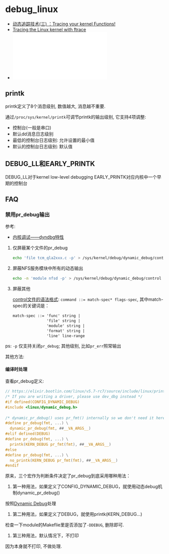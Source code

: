 # debug_linux
- [动态追踪技术(三) ：Tracing your kernel Functions!](https://riboseyim.github.io/2017/04/17/DTrace_FTrace/)
- [Tracing the Linux kernel with ftrace](https://embeddedbits.org/tracing-the-linux-kernel-with-ftrace/)
- ![Debugging Embedded Linux Systems: Dynamic Debug](/misc/pdf/os/Kernel-Debug-Series-Part4-dynamic-debug.pdf)

## printk
printk定义了8个消息级别, 数值越大, 消息越不重要.

通过`/proc/sys/kernel/printk`可调节printk的输出级别, 它支持4项调整:
- 控制台(一般是串口)
- 默认dd消息日志级别
- 最低的控制台日志级别: 允许设置的最小值
- 默认的控制台日志级别: 默认值

## DEBUG_LL和EARLY_PRINTK
DEBUG_LL对于kernel low-level debugging
EARLY_PRINTK对应内核中一个早期的控制台

## FAQ
### 禁用pr_debug输出
参考:
- [内核调试——dyndbg特性](http://linux.laoqinren.net/kernel/kernel-dynamic-debug/)


1. 仅屏蔽某个文件的pr_debug

    ```bash
    echo 'file tcm_qla2xxx.c -p' > /sys/kernel/debug/dynamic_debug/control
    ```

1. 屏蔽NFS服务模块中所有的动态输出

    ```bash
    echo -n 'module nfsd -p' > /sys/kernel/debug/dynamic_debug/control
    ```

1. 屏蔽其他

    [control文件的语法格式](https://github.com/torvalds/linux/blob/master/Documentation/admin-guide/dynamic-debug-howto.rst): `command ::= match-spec* flags-spec`, 其中match-spec的关键词是：
    ```config
    match-spec ::= 'func' string |
                   'file' string |
                   'module' string |
                   'format' string |
                   'line' line-range
    ```

ps: `-p` 仅支持关闭`pr_debug`; 其他级别, 比如`pr_err`照常输出

其他方法:
#### 编译时处理
查看pr_debug定义:
```c
// https://elixir.bootlin.com/linux/v5.7-rc7/source/include/linux/printk.h#L324
/* If you are writing a driver, please use dev_dbg instead */
#if defined(CONFIG_DYNAMIC_DEBUG)
#include <linux/dynamic_debug.h>

/* dynamic_pr_debug() uses pr_fmt() internally so we don't need it here */
#define pr_debug(fmt, ...) \
  dynamic_pr_debug(fmt, ##__VA_ARGS__)
#elif defined(DEBUG)
#define pr_debug(fmt, ...) \
  printk(KERN_DEBUG pr_fmt(fmt), ##__VA_ARGS__)
#else
#define pr_debug(fmt, ...) \
  no_printk(KERN_DEBUG pr_fmt(fmt), ##__VA_ARGS__)
#endif
```

原来，三个宏作为判断条件决定了pr_debug到底采用哪种用法：
1. 第一种用法，如果定义了CONFIG_DYNAMIC_DEBUG，就使用动态debug机制dynamic_pr_debug()

  按照[Dynamic Debug](http://linux.laoqinren.net/kernel/kernel-dynamic-debug/)处理
1. 第二种用法，如果定义了DEBUG，就使用printk(KERN_DEBUG...)

  检查一下module的Makeflie里是否添加了`-DDEBUG`, 删除即可.
1. 第三种用法，默认情况下，不打印

  因为本身就不打印, 不做处理.
